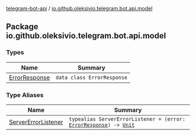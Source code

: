 [telegram-bot-api](../index.md) / [io.github.oleksivio.telegram.bot.api.model](./index.md)

## Package io.github.oleksivio.telegram.bot.api.model

### Types

| Name | Summary |
|---|---|
| [ErrorResponse](-error-response/index.md) | `data class ErrorResponse` |

### Type Aliases

| Name | Summary |
|---|---|
| [ServerErrorListener](-server-error-listener.md) | `typealias ServerErrorListener = (error: `[`ErrorResponse`](-error-response/index.md)`) -> `[`Unit`](https://kotlinlang.org/api/latest/jvm/stdlib/kotlin/-unit/index.html) |
